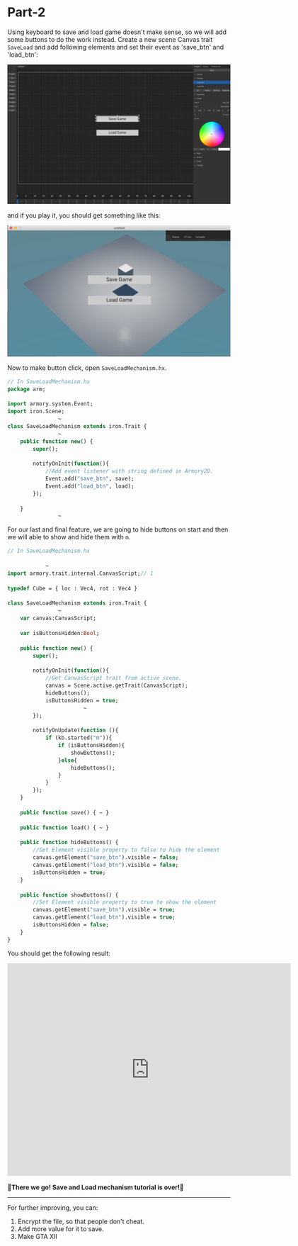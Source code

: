 # Part-2

Using keyboard to save and load game doesn't make sense, so we will add some buttons to do the work instead. Create a new scene Canvas trait `SaveLoad`  and add following elements and set their event as 'save_btn' and 'load_btn':

![**Some Image**](../../save_load_12.png)

and if you play it, you should get something like this:

![**Some Image**](../../save_load_13.png)

Now to make button click, open `SaveLoadMechanism.hx`.

```haxe
// In SaveLoadMechanism.hx
package arm;

import armory.system.Event;
import iron.Scene;
                ~
class SaveLoadMechanism extends iron.Trait {
                ~
    public function new() {
        super();

        notifyOnInit(function(){
            //Add event listener with string defined in Armory2D.
            Event.add("save_btn", save);
            Event.add("load_btn", load);
        });

    }
                ~
```

For our last and final feature, we are going to hide buttons on start and then we will able to show and hide them with `m`.

```haxe
// In SaveLoadMechanism.hx

            ~
import armory.trait.internal.CanvasScript;// 1

typedef Cube = { loc : Vec4, rot : Vec4 }

class SaveLoadMechanism extends iron.Trait {
                ~
    var canvas:CanvasScript;

    var isButtonsHidden:Bool;

    public function new() {
        super();

        notifyOnInit(function(){
            //Get CanvasScript trait from active scene.
            canvas = Scene.active.getTrait(CanvasScript);
            hideButtons();
            isButtonsHidden = true;
                        ~
        });

        notifyOnUpdate(function (){
            if (kb.started("m")){
                if (isButtonsHidden){
                    showButtons();
                }else{
                    hideButtons();
                }
            }
        });
    }

    public function save() { ~ }

    public function load() { ~ }

    public function hideButtons() {
        //Set Element visible property to false to hide the element
        canvas.getElement("save_btn").visible = false;
        canvas.getElement("load_btn").visible = false;
        isButtonsHidden = true;
    }

    public function showButtons() {
        //Set Element visible property to true to show the element
        canvas.getElement("save_btn").visible = true;
        canvas.getElement("load_btn").visible = true;
        isButtonsHidden = false;
    }
}
```

You should get the following result:

<iframe width="640" height="480" src="https://blackgoku36.github.io/BG36-tutorials/Armory/src/save_load_final.mp4" frameborder="0" allowfullscreen> </iframe>


**🎉There we go! Save and Load mechanism tutorial is over!🎉**

---

For further improving, you can:
1. Encrypt the file, so that people don't cheat.
2. Add more value for it to save.
3. Make GTA XII

